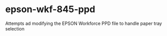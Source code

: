 # epson-wkf-845-ppd
Attempts ad modifying the EPSON Workforce PPD file to handle paper tray selection
